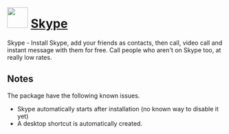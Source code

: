 # <img src="https://cdn.jsdelivr.net/gh/chocolatey-community/chocolatey-packages@040c834d483de9e38ceeef0fd8283d803be082bf/icons/skype.png" width="48" height="48"/> [Skype](https://chocolatey.org/packages/skype)

Skype - Install Skype, add your friends as contacts, then call, video call and instant message with them for free. Call people who aren't on Skype too, at really low rates.

## Notes
The package have the following known issues.
- Skype automatically starts after installation (no known way to disable it yet)
- A desktop shortcut is automatically created.
